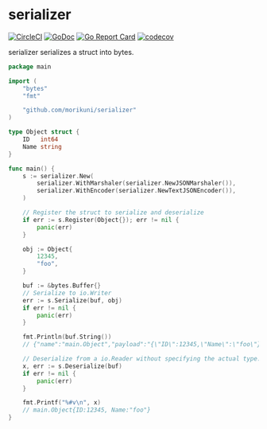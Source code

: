 # serializer 

[![CircleCI](https://circleci.com/gh/morikuni/serializer/tree/master.svg?style=shield)](https://circleci.com/gh/morikuni/serializer/tree/master)
[![GoDoc](https://godoc.org/github.com/morikuni/serializer?status.svg)](https://godoc.org/github.com/morikuni/serializer)
[![Go Report Card](https://goreportcard.com/badge/github.com/morikuni/serializer)](https://goreportcard.com/report/github.com/morikuni/serializer)
[![codecov](https://codecov.io/gh/morikuni/serializer/branch/master/graph/badge.svg)](https://codecov.io/gh/morikuni/serializer)

serializer serializes a struct into bytes.

```go
package main

import (
	"bytes"
	"fmt"

	"github.com/morikuni/serializer"
)

type Object struct {
	ID   int64
	Name string
}

func main() {
	s := serializer.New(
		serializer.WithMarshaler(serializer.NewJSONMarshaler()),
		serializer.WithEncoder(serializer.NewTextJSONEncoder()),
	)

	// Register the struct to serialize and deserialize
	if err := s.Register(Object{}); err != nil {
		panic(err)
	}

	obj := Object{
		12345,
		"foo",
	}

	buf := &bytes.Buffer{}
	// Serialize to io.Writer
	err := s.Serialize(buf, obj)
	if err != nil {
		panic(err)
	}

	fmt.Println(buf.String())
	// {"name":"main.Object","payload":"{\"ID\":12345,\"Name\":\"foo\"}"}

	// Deserialize from a io.Reader without specifying the actual type.
	x, err := s.Deserialize(buf)
	if err != nil {
		panic(err)
	}

	fmt.Printf("%#v\n", x)
	// main.Object{ID:12345, Name:"foo"}
}
```
